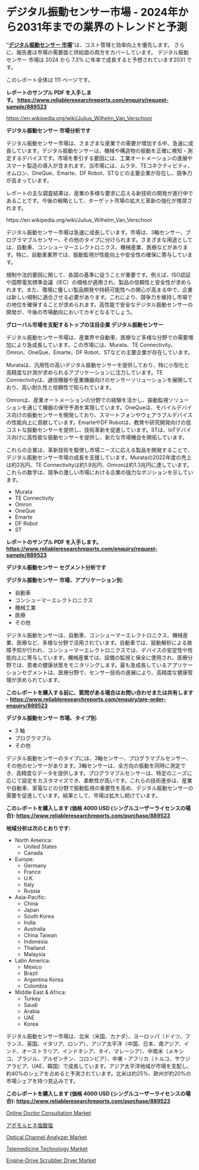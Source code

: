<p><h1>デジタル振動センサー市場 - 2024年から2031年までの業界のトレンドと予測</h1></p><p>&ldquo;<strong><a href="https://www.reliableresearchreports.com/digital-vibration-sensor-r889523?utm_campaign=110&utm_medium=9&utm_source=Github&utm_content=ia&utm_term=12112024&utm_id=digital-vibration-sensor">デジタル振動センサー 市場</a></strong>&rdquo;は、コスト管理と効率向上を優先します。 さらに、報告書は市場の需要面と供給面の両方をカバーしています。 デジタル振動センサー 市場は 2024 から 7.3% に年率で成長すると予想されています2031 です。</p>
<p>このレポート全体は 111 ページです。</p>
<p><strong>レポートのサンプル PDF を入手します。&nbsp;<a href="https://www.reliableresearchreports.com/enquiry/request-sample/889523?utm_campaign=110&utm_medium=9&utm_source=Github&utm_content=ia&utm_term=12112024&utm_id=digital-vibration-sensor">https://www.reliableresearchreports.com/enquiry/request-sample/889523</a></strong></p>
<p><a href="https://en.wikipedia.org/wiki/Julius_Wilhelm_Van_Verschoor?utm_campaign=110&utm_medium=9&utm_source=Github&utm_content=ia&utm_term=12112024&utm_id=digital-vibration-sensor">https://en.wikipedia.org/wiki/Julius_Wilhelm_Van_Verschoor</a></p>
<p><strong>デジタル振動センサー 市場分析です</strong></p>
<p><p>デジタル振動センサー市場は、さまざまな産業での需要が増加する中、急速に成長しています。デジタル振動センサーは、機械や構造物の振動を正確に検知・測定するデバイスです。市場を牽引する要因には、工業オートメーションの進展やスマート製造の導入が含まれます。当市場には、ムラタ、TEコネクティビティ、オムロン、OneQue、Emarte、DF Robot、STなどの主要企業が存在し、競争力が高まっています。</p><p>レポートの主な調査結果は、産業の多様な要求に応える新技術の開発が進行中であることです。今後の戦略として、ターゲット市場の拡大と革新の強化が推奨されます。</p></p>
<p>https://en.wikipedia.org/wiki/Julius_Wilhelm_Van_Verschoor</p>
<p><p>デジタル振動センサー市場は急速に成長しています。市場は、3軸センサー、プログラマブルセンサー、その他のタイプに分けられます。さまざまな用途としては、自動車、コンシューマーエレクトロニクス、機械産業、医療などがあります。特に、自動車業界では、振動監視が性能向上や安全性の確保に寄与しています。</p><p>規制や法的要因に関して、各国の基準に従うことが重要です。例えば、ISO認証や国際電気標準会議（IEC）の規格が適用され、製品の信頼性と安全性が求められます。また、環境に優しい製品開発や持続可能性への関心が高まる中で、企業は新しい規制に適合させる必要があります。これにより、競争力を維持し市場での地位を確保することが求められます。高性能で安全なデジタル振動センサーの開発が、今後の市場動向においてカギとなるでしょう。</p></p>
<p><strong>グローバル市場を支配するトップの注目企業 デジタル振動センサー</strong></p>
<p><p>デジタル振動センサー市場は、産業界や自動車、医療など多様な分野での需要増加により急成長しています。この市場には、Murata、TE Connectivity、Omron、OneQue、Emarte、DF Robot、STなどの主要企業が存在しています。</p><p>Murataは、汎用性の高いデジタル振動センサーを提供しており、特に小型化と高精度な計測が求められるアプリケーションに注力しています。TE Connectivityは、通信機器や産業機器向けのセンサーソリューションを展開しており、高い耐久性と信頼性で知られています。</p><p>Omronは、産業オートメーションの分野での経験を活かし、振動監視ソリューションを通じて機器の保守予測を実現しています。OneQueは、モバイルデバイス向けの振動センサーを開発しており、スマートフォンやウェアラブルデバイスの性能向上に貢献しています。EmarteやDF Robotは、教育や研究開発向けの低コストな振動センサーを提供し、技術革新を促進しています。STは、IoTデバイス向けに高性能な振動センサーを提供し、新たな市場機会を開拓しています。</p><p>これらの企業は、革新技術を駆使し市場ニーズに応える製品を開発することで、デジタル振動センサー市場の成長を支援しています。Murataの2022年度の売上は約2兆円、TE Connectivityは約1.9兆円、Omronは約1.3兆円に達しています。これらの数字は、競争の激しい市場における企業の強力なポジションを示しています。</p></p>
<p><ul><li>Murata</li><li>TE Connectivity</li><li>Omron</li><li>OneQue</li><li>Emarte</li><li>DF Robot</li><li>ST</li></ul></p>
<p><strong>レポートのサンプル PDF を入手します。 <a href="https://www.reliableresearchreports.com/enquiry/request-sample/889523?utm_campaign=110&utm_medium=9&utm_source=Github&utm_content=ia&utm_term=12112024&utm_id=digital-vibration-sensor">https://www.reliableresearchreports.com/enquiry/request-sample/889523</a></strong></p>
<p><strong>デジタル振動センサー セグメント分析です</strong></p>
<p><strong>デジタル振動センサー 市場、アプリケーション別:</strong></p>
<p><ul><li>自動車</li><li>コンシューマーエレクトロニクス</li><li>機械工業</li><li>医療</li><li>その他</li></ul></p>
<p><p>デジタル振動センサーは、自動車、コンシューマーエレクトロニクス、機械産業、医療など、多様な分野で活用されています。自動車では、振動解析による故障予知が行われ、コンシューマーエレクトロニクスでは、デバイスの安定性や性能向上に寄与しています。機械産業では、設備の監視と保全に使用され、医療分野では、患者の健康状態をモニタリングします。最も急成長しているアプリケーションセグメントは、医療分野で、センサー技術の進展により、高精度な健康管理が求められています。</p></p>
<p><strong>このレポートを購入する前に、質問がある場合はお問い合わせまたは共有します - <a href="https://www.reliableresearchreports.com/enquiry/pre-order-enquiry/889523?utm_campaign=110&utm_medium=9&utm_source=Github&utm_content=ia&utm_term=12112024&utm_id=digital-vibration-sensor">https://www.reliableresearchreports.com/enquiry/pre-order-enquiry/889523</a></strong></p>
<p><strong>デジタル振動センサー 市場、タイプ別:</strong></p>
<p><ul><li>3 軸</li><li>プログラマブル</li><li>その他</li></ul></p>
<p><p>デジタル振動センサーのタイプには、3軸センサー、プログラマブルセンサー、その他のセンサーがあります。3軸センサーは、全方向の振動を同時に測定でき、高精度なデータを提供します。プログラマブルセンサーは、特定のニーズに応じて設定をカスタマイズでき、柔軟性が高いです。これらの技術進歩は、産業や自動車、家電などの分野で振動監視の重要性を高め、デジタル振動センサーの需要を促進しています。結果として、市場は拡大し続けています。</p></p>
<p><strong>このレポートを購入します (価格 4000 USD (シングルユーザーライセンスの場合): <a href="https://www.reliableresearchreports.com/purchase/889523?utm_campaign=110&utm_medium=9&utm_source=Github&utm_content=ia&utm_term=12112024&utm_id=digital-vibration-sensor">https://www.reliableresearchreports.com/purchase/889523</a></strong></p>
<p><strong>地域分析は次のとおりです:</strong></p>
<p><ul>
    <li>
        North America:
        <ul>
            <li>United States</li>
            <li>Canada</li>
        </ul>
    </li>
    <li>
        Europe:
        <ul>
            <li>Germany</li>
            <li>France</li>
            <li>U.K.</li>
            <li>Italy</li>
            <li>Russia</li>
        </ul>
    </li>
    <li>
        Asia-Pacific:
        <ul>
            <li>China</li>
            <li>Japan</li>
            <li>South Korea</li>
            <li>India</li>
            <li>Australia</li>
            <li>China Taiwan</li>
            <li>Indonesia</li>
            <li>Thailand</li>
            <li>Malaysia</li>
        </ul>
    </li>
    <li>
        Latin America:
        <ul>
            <li>Mexico</li>
            <li>Brazil</li>
            <li>Argentina Korea</li>
            <li>Colombia</li>
        </ul>
    </li>
    <li>
        Middle East & Africa:
        <ul>
            <li>Turkey</li>
            <li>Saudi</li>
            <li>Arabia</li>
            <li>UAE</li>
            <li>Korea</li>
        </ul>
    </li>
    </ul></p>
<p><p>デジタル振動センサー市場は、北米（米国、カナダ）、ヨーロッパ（ドイツ、フランス、英国、イタリア、ロシア）、アジア太平洋（中国、日本、南アジア、インド、オーストラリア、インドネシア、タイ、マレーシア）、中南米（メキシコ、ブラジル、アルゼンチン、コロンビア）、中東・アフリカ（トルコ、サウジアラビア、UAE、韓国）で成長しています。アジア太平洋地域が市場を支配し、約40%のシェアを占めると予測されています。北米は約25%、欧州が約20%の市場シェアを持つ見込みです。</p></p>
<p><strong>このレポートを購入します (価格 4000 USD (シングルユーザーライセンスの場合): <a href="https://www.reliableresearchreports.com/purchase/889523?utm_campaign=110&utm_medium=9&utm_source=Github&utm_content=ia&utm_term=12112024&utm_id=digital-vibration-sensor">https://www.reliableresearchreports.com/purchase/889523</a></strong></p>
<p><p><a href="https://issuu.com/reportprime-2/docs/online-doctor-consultation-market-s_a40bc565920bc2?utm_campaign=110&utm_medium=9&utm_source=Github&utm_content=ia&utm_term=12112024&utm_id=digital-vibration-sensor">Online Doctor Consultation Market</a></p><p><a href="https://github.com/lababdou/Market-Research-Report-List-6/blob/main/588038723571.md?utm_campaign=110&utm_medium=9&utm_source=Github&utm_content=ia&utm_term=12112024&utm_id=digital-vibration-sensor">アポモルヒネ塩酸塩</a></p><p><a href="https://www.linkedin.com/pulse/optical-channel-analyzer-market-shifts-strategic-analysis-90nnf?utm_campaign=110&utm_medium=9&utm_source=Github&utm_content=ia&utm_term=12112024&utm_id=digital-vibration-sensor">Optical Channel Analyzer Market</a></p><p><a href="https://issuu.com/reportprime-2/docs/telemedicine-technology-market-size_d8fedd4e335261?utm_campaign=110&utm_medium=9&utm_source=Github&utm_content=ia&utm_term=12112024&utm_id=digital-vibration-sensor">Telemedicine Technology Market</a></p><p><a href="https://www.linkedin.com/pulse/global-engine-drive-scrubber-dryer-market-comprehensive-analysis-mtgnf?utm_campaign=110&utm_medium=9&utm_source=Github&utm_content=ia&utm_term=12112024&utm_id=digital-vibration-sensor">Engine-Drive Scrubber Dryer Market</a></p></p>